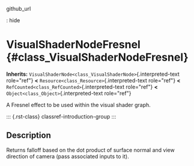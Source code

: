 github_url

:   hide

# VisualShaderNodeFresnel {#class_VisualShaderNodeFresnel}

**Inherits:**
`VisualShaderNode<class_VisualShaderNode>`{.interpreted-text role="ref"}
**\<** `Resource<class_Resource>`{.interpreted-text role="ref"} **\<**
`RefCounted<class_RefCounted>`{.interpreted-text role="ref"} **\<**
`Object<class_Object>`{.interpreted-text role="ref"}

A Fresnel effect to be used within the visual shader graph.

::: {.rst-class}
classref-introduction-group
:::

## Description

Returns falloff based on the dot product of surface normal and view
direction of camera (pass associated inputs to it).
